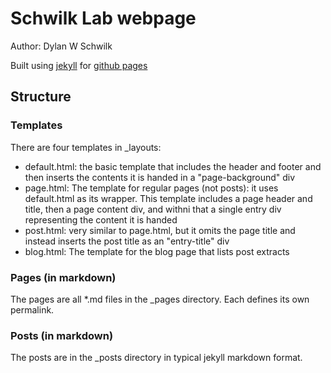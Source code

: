 Schwilk Lab webpage
===================

Author: Dylan W Schwilk

Built using [jekyll][jekyll] for [github pages][gh-pages]

Structure
---------

### Templates ###

There are four templates in _layouts:
- default.html: the basic template that includes the header and footer and then inserts the contents it is handed in a "page-background" div
- page.html: The template for regular pages (not posts): it uses default.html as its wrapper.  This template includes a page header and title, then a page content div, and withni that a single entry div representing the content it is handed
- post.html: very similar to page.html, but it omits the page title and instead inserts the post title as an "entry-title" div
- blog.html: The template for the blog page that lists post extracts

### Pages (in markdown) ###

The pages are all *.md files in the _pages directory.  Each defines its own permalink.

### Posts (in markdown) ###

The posts are in the _posts directory in typical jekyll markdown format.

[jekyll]: http://jekyllrb.com/
[gh-pages]: https://pages.github.com/
